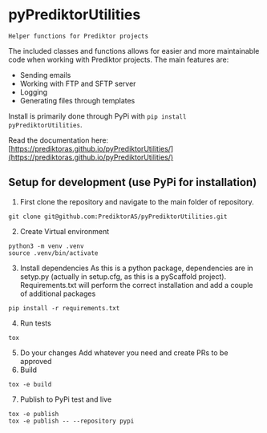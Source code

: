 # pyPrediktorUtilities


    Helper functions for Prediktor projects


The included classes and functions allows for easier and more maintainable code when
working with Prediktor projects. The main features are:

* Sending emails
* Working with FTP and SFTP server
* Logging
* Generating files through templates

Install is primarily done through PyPi with `pip install pyPrediktorUtilities`.

Read the documentation here: [https://prediktoras.github.io/pyPrediktorUtilities/](https://prediktoras.github.io/pyPrediktorUtilities/)

## Setup for development (use PyPi for installation)
1. First clone the repository and navigate to the main folder of repository.
```
git clone git@github.com:PrediktorAS/pyPrediktorUtilities.git
```
2. Create Virtual environment
```
python3 -m venv .venv
source .venv/bin/activate
```
3. Install dependencies
As this is a python package, dependencies are in setyp.py (actually in setup.cfg, as this is a pyScaffold project). Requirements.txt will perform the correct installation and add a couple of
additional packages
```
pip install -r requirements.txt
```
4. Run tests
```
tox
```
5. Do your changes
Add whatever you need and create PRs to be approved
6. Build
```
tox -e build
```
7. Publish to PyPi test and live
```
tox -e publish
tox -e publish -- --repository pypi
```
